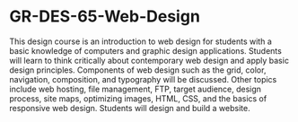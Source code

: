 # GR-DES-65-Web-Design

<p>This design course is an introduction to web design for students with a basic knowledge of computers and graphic design applications. Students will learn to think critically about contemporary web design and apply basic design principles. Components of web design such as the grid, color, navigation, composition, and typography will be discussed. Other topics include web hosting, file management, FTP, target audience, design process, site maps, optimizing images, HTML, CSS, and the basics of responsive web design. Students will design and build a website.</p>
